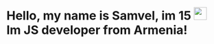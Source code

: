 # Hello, my name is Samvel, im 15 <img src="https://raw.githubusercontent.com/MartinHeinz/MartinHeinz/master/wave.gif" width="30px"> <br> Im JS developer from Armenia!

